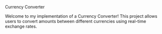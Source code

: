 Currency Converter

Welcome to my implementation of a Currency Converter! This project allows users to convert amounts between different currencies using real-time exchange rates.
